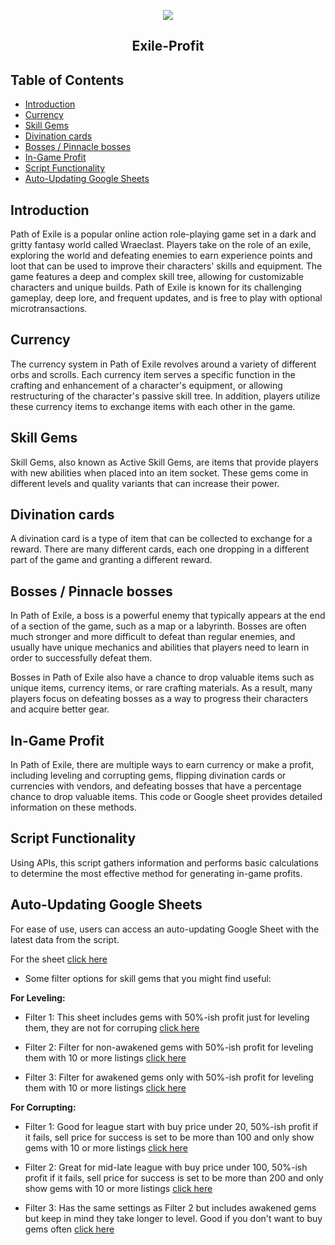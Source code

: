 <p align=center>
    <a href="https://www.pathofexile.com/" title="Path of Exile Website">
      <img align="center" src="https://www.pathofexile.com/protected/image/layout/cruciblelogo.png?v=1680235310122&key=_T0JuTA0JCDHg7yjm-5TWw" />
    </a>
</p>

<h2 align="center">Exile-Profit</h2>

## Table of Contents
- [Introduction](#introduction)
- [Currency](#currency)
- [Skill Gems](#skill-gems)
- [Divination cards](#divination-cards)
- [Bosses / Pinnacle bosses](#bosses--pinnacle-bosses)
- [In-Game Profit](#in-game-profit)
- [Script Functionality](#script-functionality)
- [Auto-Updating Google Sheets](#auto-updating-google-sheets)


## Introduction
Path of Exile is a popular online action role-playing game set in a dark and gritty fantasy world called Wraeclast. Players take on the role of an exile, exploring the world and defeating enemies to earn experience points and loot that can be used to improve their characters' skills and equipment. The game features a deep and complex skill tree, allowing for customizable characters and unique builds. Path of Exile is known for its challenging gameplay, deep lore, and frequent updates, and is free to play with optional microtransactions.

## Currency
The currency system in Path of Exile revolves around a variety of different orbs and scrolls. Each currency item serves a specific function in the crafting and enhancement of a character's equipment, or allowing restructuring of the character's passive skill tree. In addition, players utilize these currency items to exchange items with each other in the game.

## Skill Gems
Skill Gems, also known as Active Skill Gems, are items that provide players with new abilities when placed into an item socket. These gems come in different levels and quality variants that can increase their power. 

## Divination cards
A divination card is a type of item that can be collected to exchange for a reward. There are many different cards, each one dropping in a different part of the game and granting a different reward.

## Bosses / Pinnacle bosses
In Path of Exile, a boss is a powerful enemy that typically appears at the end of a section of the game, such as a map or a labyrinth. Bosses are often much stronger and more difficult to defeat than regular enemies, and usually have unique mechanics and abilities that players need to learn in order to successfully defeat them.

Bosses in Path of Exile also have a chance to drop valuable items such as unique items, currency items, or rare crafting materials. As a result, many players focus on defeating bosses as a way to progress their characters and acquire better gear.

## In-Game Profit
In Path of Exile, there are multiple ways to earn currency or make a profit, including leveling and corrupting gems, flipping divination cards or currencies with vendors, and defeating bosses that have a percentage chance to drop valuable items. This code or Google sheet provides detailed information on these methods.

## Script Functionality
Using APIs, this script gathers information and performs basic calculations to determine the most effective method for generating in-game profits.

## Auto-Updating Google Sheets
For ease of use, users can access an auto-updating Google Sheet with the latest data from the script.

For the sheet [click here](https://docs.google.com/spreadsheets/d/1qcYu22DIwEORUYuTJNnYnxS5ceQx8y6XJhVjBai_0lI/edit#gid=853621891)

* Some filter options for skill gems that you might find useful:

**For Leveling:**
* Filter 1: This sheet includes gems with 50%-ish profit just for leveling them, they are not for corruping [click here](https://docs.google.com/spreadsheets/d/1qcYu22DIwEORUYuTJNnYnxS5ceQx8y6XJhVjBai_0lI/edit#gid=1128179025&fvid=2016462890)

* Filter 2: Filter for non-awakened gems with 50%-ish profit for leveling them with 10 or more listings [click here](https://docs.google.com/spreadsheets/d/1qcYu22DIwEORUYuTJNnYnxS5ceQx8y6XJhVjBai_0lI/edit#gid=1128179025&fvid=1198810126)

* Filter 3: Filter for awakened gems only with 50%-ish profit for leveling them with 10 or more listings [click here](https://docs.google.com/spreadsheets/d/1qcYu22DIwEORUYuTJNnYnxS5ceQx8y6XJhVjBai_0lI/edit#gid=1128179025&fvid=1744942205)


**For Corrupting:**
* Filter 1: Good for league start with buy price under 20, 50%-ish profit if it fails, sell price for success is set to be more than 100 and only show gems with 10 or more listings [click here](https://docs.google.com/spreadsheets/d/1qcYu22DIwEORUYuTJNnYnxS5ceQx8y6XJhVjBai_0lI/edit#gid=520131547&fvid=434671070)

* Filter 2: Great for mid-late league with buy price under 100, 50%-ish profit if it fails, sell price for success is set to be more than 200 and only show gems with 10 or more listings [click here](https://docs.google.com/spreadsheets/d/1qcYu22DIwEORUYuTJNnYnxS5ceQx8y6XJhVjBai_0lI/edit#gid=520131547&fvid=1816347774)

* Filter 3: Has the same settings as Filter 2 but includes awakened gems but keep in mind they take longer to level. Good if you don't want to buy gems often [click here](https://docs.google.com/spreadsheets/d/1qcYu22DIwEORUYuTJNnYnxS5ceQx8y6XJhVjBai_0lI/edit#gid=520131547&fvid=1324263742)
